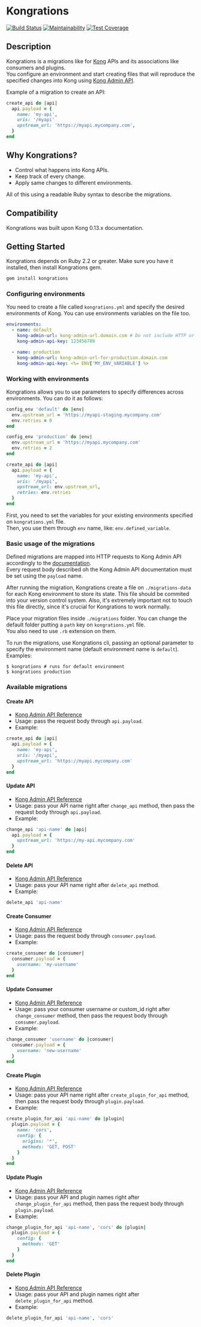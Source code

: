 # Kongrations

[![Build Status](https://travis-ci.org/danilospa/kongrations.svg?branch=master)](https://travis-ci.org/danilospa/kongrations)
[![Maintainability](https://api.codeclimate.com/v1/badges/90e3435368aaf9b4023a/maintainability)](https://codeclimate.com/github/danilospa/kongrations/maintainability)
[![Test Coverage](https://api.codeclimate.com/v1/badges/90e3435368aaf9b4023a/test_coverage)](https://codeclimate.com/github/danilospa/kongrations/test_coverage)

## Description

Kongrations is a migrations like for [Kong](https://github.com/Kong/kong) APIs and its associations like consumers and plugins.  
You configure an environment and start creating files that will reproduce the specified changes into Kong using [Kong Admin API](https://getkong.org/docs/0.13.x/admin-api/).

Example of a migration to create an API:
```ruby
create_api do |api|
  api.payload = {
    name: 'my-api',
    uris: '/myapi'
    upstream_url: 'https://myapi.mycompany.com',
  }
end
```

## Why Kongrations?

- Control what happens into Kong APIs.
- Keep track of every change.
- Apply same changes to different environments.

All of this using a readable Ruby syntax to describe the migrations.

## Compatibility

Kongrations was built upon Kong 0.13.x documentation.

## Getting Started

Kongrations depends on Ruby 2.2 or greater. Make sure you have it installed, then install Kongrations gem.

```ruby
gem install kongrations
```

### Configuring environments

You need to create a file called `kongrations.yml` and specify the desired environments of Kong.
You can use environments variables on the file too.

```yaml
environments:
  - name: default
    kong-admin-url: kong-admin-url.domain.com # Do not include HTTP or HTTPS here.
    kong-admin-api-key: 123456789

  - name: production
    kong-admin-url: kong-admin-url-for-production.domain.com
    kong-admin-api-key: <%= ENV['MY_ENV_VARIABLE'] %>
```

### Working with environments

Kongrations allows you to use parameters to specify differences across environments. You can do it as follows:
```ruby
config_env 'default' do |env|
  env.upstream_url = 'https://myapi-staging.mycompany.com'
  env.retries = 0
end

config_env 'production' do |env|
  env.upstream_url = 'https://myapi.mycompany.com'
  env.retries = 2
end

create_api do |api|
  api.payload = {
    name: 'my-api',
    uris: '/myapi',
    upstream_url: env.upstream_url,
    retries: env.retries
  }
end
```

First, you need to set the variables for your existing environments specified on `kongrations.yml` file.  
Then, you use them through `env` name, like: `env.defined_variable`.

### Basic usage of the migrations

Defined migrations are mapped into HTTP requests to Kong Admin API accordingly to the [documentation](https://getkong.org/docs/0.13.x/admin-api).  
Every request body described oh the Kong Admin API documentation must be set using the `payload` name.

After running the migration, Kongrations create a file on `./migrations-data` for each Kong environment to store its state. This file should be commited into your version control system. Also, it's extremely important not to touch this file directly, since it's crucial for Kongrations to work normally.

Place your migration files inside `./migrations` folder. You can change the default folder putting a `path` key on `kongrations.yml` file.  
You also need to use `.rb` extension on them.

To run the migrations, use Kongrations cli, passing an optional parameter to specify the environment name (default environment name is `default`).  
Examples:
```shell
$ kongrations # runs for default environment
$ kongrations production
```

### Available migrations

#### Create API

- [Kong Admin API Reference](https://getkong.org/docs/0.13.x/admin-api/#add-api)
- Usage: pass the request body through `api.payload`.
- Example:
```ruby
create_api do |api|
  api.payload = {
    name: 'my-api',
    uris: '/myapi',
    upstream_url: 'https://myapi.mycompany.com'
  }
end
```

#### Update API

- [Kong Admin API Reference](https://getkong.org/docs/0.13.x/admin-api/#update-api)
- Usage: pass your API name right after `change_api` method, then pass the request body through `api.payload`.
- Example:
```ruby
change_api 'api-name' do |api|
  api.payload = {
    upstream_url: 'https://my-api.mycompany.com'
  }
end
```

#### Delete API

- [Kong Admin API Reference](https://getkong.org/docs/0.13.x/admin-api/#delete-api)
- Usage: pass your API name right after `delete_api` method.
- Example:
```ruby
delete_api 'api-name'
```

#### Create Consumer

- [Kong Admin API Reference](https://getkong.org/docs/0.13.x/admin-api/#create-consumer)
- Usage: pass the request body through `consumer.payload`.
- Example:
```ruby
create_consumer do |consumer|
  consumer.payload = {
    username: 'my-username'
  }
end
```

#### Update Consumer

- [Kong Admin API Reference](https://getkong.org/docs/0.13.x/admin-api/#update-consumer)
- Usage: pass your consumer username or custom_id right after `change_consumer` method, then pass the request body through `consumer.payload`.
- Example:
```ruby
change_consumer 'username' do |consumer|
  consumer.payload = {
    username: 'new-username'
  }
end
```

#### Create Plugin

- [Kong Admin API Reference](https://getkong.org/docs/0.13.x/admin-api/#add-plugin)
- Usage: pass your API name right after `create_plugin_for_api` method, then pass the request body through `plugin.payload`.
- Example:
```ruby
create_plugin_for_api 'api-name' do |plugin|
  plugin.payload = {
    name: 'cors',
    config: {
      origins: '*',
      methods: 'GET, POST'
    }
  }
end
```

#### Update Plugin

- [Kong Admin API Reference](https://getkong.org/docs/0.13.x/admin-api/#update-plugin)
- Usage: pass your API and plugin names right after `change_plugin_for_api` method, then pass the request body through `plugin.payload`.
- Example:
```ruby
change_plugin_for_api 'api-name', 'cors' do |plugin|
  plugin.payload = {
    config: {
      methods: 'GET'
    }
  }
end
```

#### Delete Plugin

- [Kong Admin API Reference](https://getkong.org/docs/0.13.x/admin-api/#delete-plugin)
- Usage: pass your API and plugin names right after `delete_plugin_for_api` method.
- Example:
```ruby
delete_plugin_for_api 'api-name', 'cors'
```
